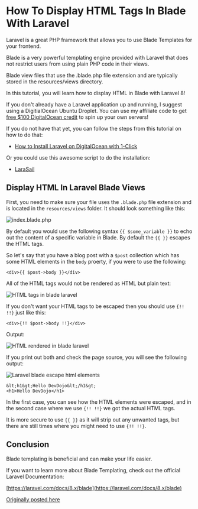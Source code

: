 # How To Display HTML Tags In Blade With Laravel

Laravel is a great PHP framework that allows you to use Blade Templates for your frontend.

Blade is a very powerful templating engine provided with Laravel that does not restrict users from using plain PHP code in their views.

Blade view files that use the .blade.php file extension and are typically stored in the resources/views directory.

In this tutorial, you will learn how to display HTML in Blade with Laravel 8!

If you don't already have a Laravel application up and running, I suggest using a DigitialOcean Ubuntu Droplet. You can use my affiliate code to get [free $100 DigitalOcean credit](https://m.do.co/c/2a9bba940f39) to spin up your own servers!

If you do not have that yet, you can follow the steps from this tutorial on how to do that:

* [How to Install Laravel on DigitalOcean with 1-Click](https://devdojo.com/bobbyiliev/how-to-install-laravel-on-digitalocean-with-1-click)

Or you could use this awesome script to do the installation:

* [LaraSail](https://devdojo.com/episode/laravel-on-digital-ocean-with-larasail)

## Display HTML In Laravel Blade Views

First, you need to make sure your file uses the `.blade.php` file extension and is located in the `resources/views` folder. It should look something like this:

![index.blade.php](https://cdn.devdojo.com/images/november2020/125956057_361683805094042_391090211638948820_n.png)

By default you would use the following syntax `{{ $some_variable }}` to echo out the content of a specific variable in Blade. By default the `{{ }}` escapes the HTML tags. 

So let's say that you have a blog post with a `$post` collection which has some HTML elements in the `body` proerty, if you were to use the following:

```
<div>{{ $post->body }}</div>
```

All of the HTML tags would not be rendered as HTML but plain text:

![HTML tags in blade laravel](https://imgur.com/VRv7cTE.png)

If you don't want your HTML tags to be escaped then you should use `{!! !!}` just like this:

```
<div>{!! $post->body !!}</div>
```

Output:

![HTML rendered in blade laravel](https://imgur.com/pOb8xQW.png)

If you print out both and check the page source, you will see the following output:

![Laravel blade escape html elements](https://imgur.com/BaPKQrG.png)

```
&lt;h1&gt;Hello DevDojo&lt;/h1&gt;
<h1>Hello DevDojo</h1>
```

In the first case, you can see how the HTML elements were escaped, and in the second case where we use `{!! !!}` we got the actual HTML tags.

It is more secure to use `{{ }}` as it will strip out any unwanted tags, but there are still times where you might need to use `{!! !!}`.

## Conclusion

Blade templating is beneficial and can make your life easier.

If you want to learn more about Blade Templating, check out the official Laravel Documentation:

[https://laravel.com/docs/8.x/blade](https://laravel.com/docs/8.x/blade)

[Originally posted here](https://devdojo.com/bobbyiliev/how-to-display-html-tags-in-blade-with-laravel-8)
